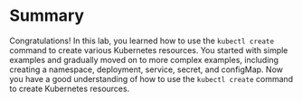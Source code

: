 # Summary

Congratulations! In this lab, you learned how to use the `kubectl create` command to create various Kubernetes resources. You started with simple examples and gradually moved on to more complex examples, including creating a namespace, deployment, service, secret, and configMap. Now you have a good understanding of how to use the `kubectl create` command to create Kubernetes resources.
